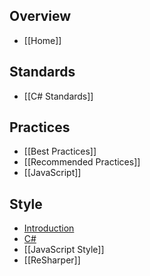 ## Overview
- [[Home]]

## Standards
- [[C# Standards]]

## Practices
- [[Best Practices]]
- [[Recommended Practices]]
- [[JavaScript]]

## Style
- [Introduction](Why-a-Style-Guide-that%27s-not-Project-Specific%3F)
- [C#](C%23-Style)
- [[JavaScript Style]]
- [[ReSharper]]